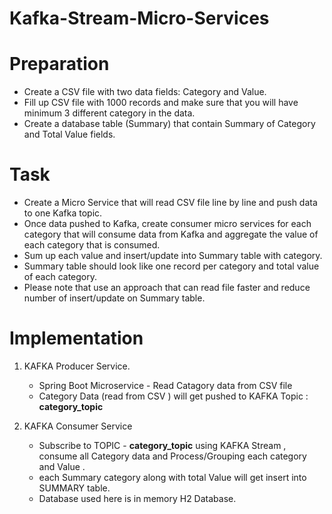 # Kafka-Stream-Micro-Services

# Preparation
- Create a CSV file with two data fields: Category and Value. 
- Fill up CSV file with 1000 records and make sure that you will have minimum 3 different category in the data.
- Create a database table (Summary) that contain Summary of Category and Total Value fields.

# Task
- Create a Micro Service that will read CSV file line by line and push data to one Kafka topic. 
- Once data pushed to Kafka, create consumer micro services for each category that will consume data from Kafka and aggregate the value of each category that is consumed. 
- Sum up each value and insert/update into Summary table with category. 
- Summary table should look like one record per category and total value of each category. 
- Please note that use an approach that can read file faster and reduce number of insert/update on Summary table.


# Implementation

1. KAFKA Producer Service.
   - Spring Boot Microservice - Read Catagory data from CSV file
   - Category Data (read from CSV ) will get pushed to KAFKA Topic : **category_topic**
   
3. KAFKA Consumer Service
    - Subscribe to TOPIC - **category_topic** using KAFKA Stream , consume all Category data and Process/Grouping  each category and Value .
    - each Summary category along with total Value will get insert into SUMMARY table.
    - Database used here is in memory H2 Database.
